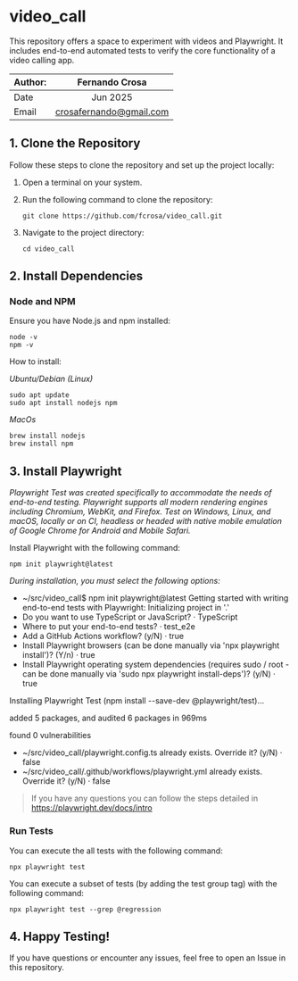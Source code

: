 # video_call
This repository offers a space to experiment with videos and Playwright. 
It includes end-to-end automated tests to verify the core functionality of a video calling app.


| Author:       | Fernando Crosa            |
| ------------- |:-------------:            |
| Date          | Jun 2025                  |
| Email         | crosafernando@gmail.com   |


## 1. Clone the Repository

Follow these steps to clone the repository and set up the project locally:

1. Open a terminal on your system.
2. Run the following command to clone the repository:

    ```
    git clone https://github.com/fcrosa/video_call.git
    ```

3. Navigate to the project directory:

    ```
    cd video_call
    ```

## 2. Install Dependencies

### Node and NPM

Ensure you have Node.js and npm installed:
```
node -v
npm -v
``` 

How to install:

_Ubuntu/Debian (Linux)_
```
sudo apt update
sudo apt install nodejs npm
```
_MacOs_
``` 
brew install nodejs
brew install npm
```

## 3. Install Playwright
_Playwright Test was created specifically to accommodate the needs of end-to-end testing. Playwright supports all modern rendering engines including Chromium, WebKit, and Firefox. Test on Windows, Linux, and macOS, locally or on CI, headless or headed with native mobile emulation of Google Chrome for Android and Mobile Safari._

Install Playwright with the following command:
```
npm init playwright@latest
```

_During installation, you must select the following options:_ 
* ~/src/video_call$ npm init playwright@latest
Getting started with writing end-to-end tests with Playwright:
Initializing project in '.'
* Do you want to use TypeScript or JavaScript? · TypeScript
* Where to put your end-to-end tests? · test_e2e
* Add a GitHub Actions workflow? (y/N) · true
* Install Playwright browsers (can be done manually via 'npx playwright install')? (Y/n) · true
* Install Playwright operating system dependencies (requires sudo / root - can be done manually via 'sudo npx playwright install-deps')? (y/N) · true

Installing Playwright Test (npm install --save-dev @playwright/test)…

added 5 packages, and audited 6 packages in 969ms

found 0 vulnerabilities
* ~/src/video_call/playwright.config.ts already exists. Override it? (y/N) · false
* ~/src/video_call/.github/workflows/playwright.yml already exists. Override it? (y/N) · false

> If you have any questions you can follow the steps detailed in
https://playwright.dev/docs/intro

### Run Tests
You can execute the all tests with the following command:
```
npx playwright test
```

You can execute a subset of tests (by adding the test group tag) with the following command:
```
npx playwright test --grep @regression
```

## 4. Happy Testing!
If you have questions or encounter any issues, feel free to open an Issue in this repository.